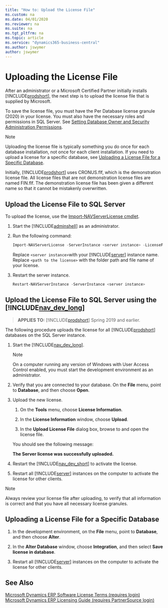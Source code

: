 ```yaml
---
title: "How to: Upload the License File"
ms.custom: na
ms.date: 04/01/2020
ms.reviewer: na
ms.suite: na
ms.tgt_pltfrm: na
ms.topic: article
ms.service: "dynamics365-business-central"
ms.author: jswymer
author: jswymer
---
```

# Uploading the License File

After an administrator or a Microsoft Certified Partner initially installs [!INCLUDE[prodshort](../developer/includes/prodshort.md)], the next step is to upload the license file that is supplied by Microsoft.  

 To save the license file, you must have the Per Database license granule \(2020\) in your license. You must also have the necessary roles and permissions in SQL Server. See [Setting Database Owner and Security Administration Permissions](../security/Setting-Database-Owner-and-Security-Administration-Permissions.md).  

> [!NOTE]  
>  Uploading the license file is typically something you do once for each database installation, not once for each client installation. If you need to upload a license for a specific database, see [Uploading a License File for a Specific Database](#UploadtoDatabase).  

Initially, [!INCLUDE[prodshort](../developer/includes/prodshort.md)] uses CRONUS.flf, which is the demonstration license file. All license files that are not demonstration license files are named FIN.flf. The demonstration license file has been given a different name so that it cannot be mistakenly overwritten.  

## Upload the License File to SQL Server

To upload the license, use the [Import-NAVServerLicense cmdlet](/powershell/module/microsoft.dynamics.nav.management/import-navserverlicense). 

1.  Start the [!INCLUDE[adminshell](../developer/includes/adminshell.md)] as an administrator.  

2. Run the following command:

    ```powershell
    Import-NAVServerLicense -ServerInstance <server instance> -LicenseFile "<path to the license>"
    ```
    Replace `<server instance>`with your [!INCLUDE[server](../developer/includes/server.md)] instance name. Replace `<path to the license>` with the folder path and file name of your license.

3. Restart the server instance.

    ```powershell
    Restart-NAVServerInstance -ServerInstance <server instance>
    ```

## Upload the License File to SQL Server using the [!INCLUDE[nav_dev_long](../developer/includes/nav_dev_long_md.md)]

> **APPLIES TO:** [!INCLUDE[prodshort](../developer/includes/prodshort.md)] Spring 2019 and earlier.

The following procedure uploads the license for all [!INCLUDE[prodshort](../developer/includes/prodshort.md)] databases on the SQL Server instance.  

1.  Start the [!INCLUDE[nav_dev_long](../developer/includes/nav_dev_long_md.md)].  

    > [!NOTE]  
    >  On a computer running any version of Windows with User Access Control enabled, you must start the development environment as an administrator.  

2.  Verify that you are connected to your database. On the **File** menu, point to **Database**, and then choose **Open**.  

3.  Upload the new license.  

    1.  On the **Tools** menu, choose **License Information**.  

    2.  In the **License Information** window, choose **Upload**.  

    3.  In the **Upload License File** dialog box, browse to and open the license file.  

     You should see the following message:  

     **The Server license was successfully uploaded.**  

4.  Restart the [!INCLUDE[nav_dev_short](../developer/includes/nav_dev_short_md.md)] to activate the license.  

5.  Restart all [!INCLUDE[server](../developer/includes/server.md)] instances on the computer to activate the license for other clients.  

> [!NOTE]  
>  Always review your license file after uploading, to verify that all information is correct and that you have all necessary license granules.  

##  <a name="UploadtoDatabase"></a> Uploading a License File for a Specific Database  

1.  In the development environment, on the **File** menu, point to **Database**, and then choose **Alter**.  

2.  In the **Alter Database** window, choose **Integration**, and then select **Save license in database**.  

3.  Restart all [!INCLUDE[server](../developer/includes/server.md)] instances on the computer to activate the license for other clients.  

## See Also  
 [Microsoft Dynamics ERP Software License Terms (requires login)](https://go.microsoft.com/fwlink/?LinkId=247426)   
 [Microsoft Dynamics ERP Licensing Guide (requires PartnerSource login)](https://go.microsoft.com/fwlink/?LinkID=318024)
